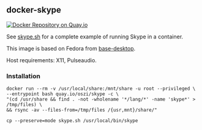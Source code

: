 ## docker-skype

[![Docker Repository on Quay.io](https://quay.io/repository/oszi/skype/status "Docker Repository on Quay.io")](https://quay.io/repository/oszi/skype)

See [skype.sh](skype.sh) for a complete example of running Skype in a container.

This image is based on Fedora from [base-desktop](/_desktop/base-desktop).

Host requirements: X11, Pulseaudio.

### Installation

```
docker run --rm -v /usr/local/share:/mnt/share -u root --privileged \
--entrypoint bash quay.io/oszi/skype -c \
"(cd /usr/share && find . -not -wholename '*/lang/*' -name 'skype*' > /tmp/files) \
&& rsync -av --files-from=/tmp/files /{usr,mnt}/share/"
```
```
cp --preserve=mode skype.sh /usr/local/bin/skype
```
